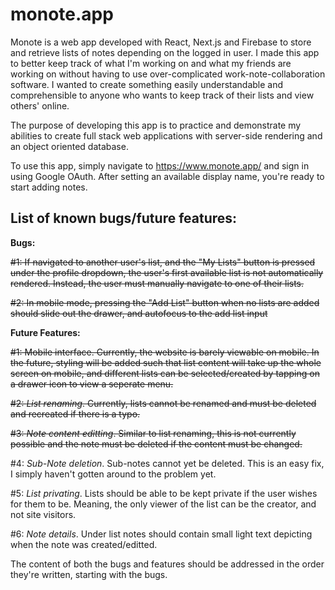 # monote.app

Monote is a web app developed with React, Next.js and Firebase to store and retrieve lists of notes depending on the logged in user.
I made this app to better keep track of what I'm working on and what my friends are working on without having to use over-complicated work-note-collaboration software. I wanted to create something easily understandable and comprehensible to anyone who wants to keep track of their lists and view others' online.

The purpose of developing this app is to practice and demonstrate my abilities to create full stack web applications with server-side rendering and an object oriented database.

To use this app, simply navigate to https://www.monote.app/ and sign in using Google OAuth. After setting an available display name, you're ready to start adding notes.

## List of known bugs/future features:
**Bugs:**

~~#1: If navigated to another user's list, and the "My Lists" button is pressed under the profile dropdown, the user's first available list is not automatically rendered. Instead, the user must manually navigate to one of their lists.~~

~~#2: In mobile mode, pressing the "Add List" button when no lists are added should slide out the drawer, and autofocus to the add list input~~


**Future Features:**

~~#1: Mobile interface. Currently, the website is barely viewable on mobile. In the future, styling will be added such that list content will take up the whole screen on mobile, and different lists can be selected/created by tapping on a drawer icon to view a seperate menu.~~

~~#2: *List renaming*. Currently, lists cannot be renamed and must be deleted and recreated if there is a typo.~~

~~#3: *Note content editting*. Similar to list renaming, this is not currently possible and the note must be deleted if the content must be changed.~~

#4: *Sub-Note deletion*. Sub-notes cannot yet be deleted. This is an easy fix, I simply haven't gotten around to the problem yet.

#5: *List privating*. Lists should be able to be kept private if the user wishes for them to be. Meaning, the only viewer of the list can be the creator, and not site visitors.

#6: *Note details*. Under list notes should contain small light text depicting when the note was created/editted.

The content of both the bugs and features should be addressed in the order they're written, starting with the bugs.
